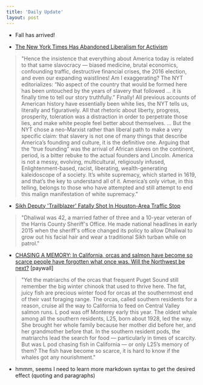 ```yaml
---
title: 'Daily Update'
layout: post
---
```

- Fall has arrived!

- [The New York Times Has Abandoned Liberalism for Activism](https://nymag.com/intelligencer/2019/09/andrew-sullivan-ny-times-abandons-liberalism-for-activism.html)
> "Hence the insistence that everything about America today is related to that same slavocracy — biased medicine, brutal economics, confounding traffic, destructive financial crises, the 2016 election, and even our expanding waistlines! Am I exaggerating? The NYT editorializes: “No aspect of the country that would be formed here has been untouched by the years of slavery that followed … it is finally time to tell our story truthfully.” Finally! All previous accounts of American history have essentially been white lies, the NYT tells us, literally and figuratively. All that rhetoric about liberty, progress, prosperity, toleration was a distraction in order to perpetrate those lies, and make white people feel better about themselves. ... But the NYT chose a neo-Marxist rather than liberal path to make a very specific claim: that slavery is not one of many things that describe America’s founding and culture, it is the definitive one. Arguing that the “true founding” was the arrival of African slaves on the continent, period, is a bitter rebuke to the actual founders and Lincoln. America is not a messy, evolving, multicultural, religiously infused, Enlightenment-based, racist, liberating, wealth-generating kaleidoscope of a society. It’s white supremacy, which started in 1619, and that’s the key to understand all of it. America’s only virtue, in this telling, belongs to those who have attempted and still attempt to end this malign manifestation of white supremacy."

- [Sikh Deputy 'Trailblazer' Fatally Shot In Houston-Area Traffic Stop](https://www.npr.org/2019/09/29/765417200/sikh-deputy-trailblazer-fatally-shot-in-houston-area-traffic-stop)
> "Dhaliwal was 42, a married father of three and a 10-year veteran of the Harris County Sheriff's Office. He made national headlines in early 2015 when the sheriff's office changed its policy to allow Dhaliwal to grow out his facial hair and wear a traditional Sikh turban while on patrol." 

- [CHASING A MEMORY: In California, orcas and salmon have become so scarce people have forgotten what once was. Will the Northwest be next?](https://www.seattletimes.com/seattle-news/environment/hostile-waters-orcas-chase-a-memory-of-salmon-to-california/) [paywall]
> "Yet the matriarchs of the orcas that frequent Puget Sound still remember the big winter chinook that used to thrive here. The fat, juicy fish are precious winter food for orcas at the southernmost end of their vast foraging range. The orcas, called southern residents for a reason, cruise all the way to California to feed on Central Valley salmon runs. L pod was off Monterey early this year. The oldest whale among all the southern residents, L25, born about 1928, led the way. She brought her whole family because her mother did before her, and her grandmother before that. In the southern resident pods, the matriarchs lead the search for food — particularly in times of scarcity. But was L pod chasing fish in California — or only L25’s memory of them? The fish have become so scarce, it is hard to know if the whales got any nourishment."

- hmmm, seems I need to learn more markdown syntax to get the desired effect (quoting and paragraphs) 
